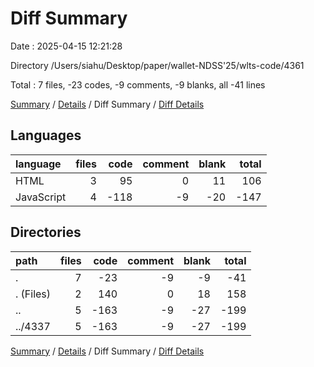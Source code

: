 # Diff Summary

Date : 2025-04-15 12:21:28

Directory /Users/siahu/Desktop/paper/wallet-NDSS'25/wlts-code/4361

Total : 7 files,  -23 codes, -9 comments, -9 blanks, all -41 lines

[Summary](results.md) / [Details](details.md) / Diff Summary / [Diff Details](diff-details.md)

## Languages
| language | files | code | comment | blank | total |
| :--- | ---: | ---: | ---: | ---: | ---: |
| HTML | 3 | 95 | 0 | 11 | 106 |
| JavaScript | 4 | -118 | -9 | -20 | -147 |

## Directories
| path | files | code | comment | blank | total |
| :--- | ---: | ---: | ---: | ---: | ---: |
| . | 7 | -23 | -9 | -9 | -41 |
| . (Files) | 2 | 140 | 0 | 18 | 158 |
| .. | 5 | -163 | -9 | -27 | -199 |
| ../4337 | 5 | -163 | -9 | -27 | -199 |

[Summary](results.md) / [Details](details.md) / Diff Summary / [Diff Details](diff-details.md)